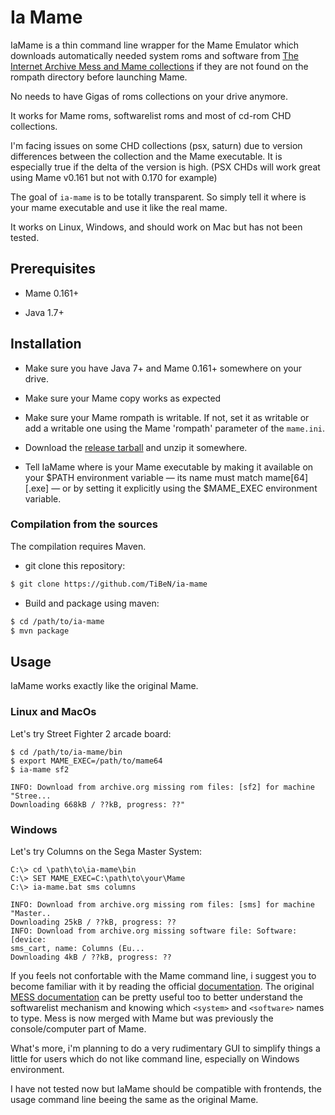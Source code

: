 Ia Mame
=======

IaMame is a thin command line wrapper for the Mame Emulator which downloads
automatically needed system roms and software from [The Internet Archive 
Mess and Mame collections](https://archive.org/details/messmame) if they are 
not found on the rompath directory before launching Mame.

No needs to have Gigas of roms collections on your drive anymore.

It works for Mame roms, softwarelist roms and most of cd-rom CHD collections. 

I'm facing issues on some CHD collections (psx, saturn) due to version 
differences between the collection and the Mame executable. 
It is especially true if the delta of the version is high.
(PSX CHDs will work great using Mame v0.161 but not with 0.170 for example)

The goal of `ia-mame` is to be totally transparent. So simply tell it where is
your mame executable and use it like the real mame. 

It works on Linux, Windows, and should work on Mac but has not been tested.

Prerequisites
-------------

- Mame 0.161+

- Java 1.7+

Installation
------------

- Make sure you have Java 7+ and Mame 0.161+ somewhere on your drive.

- Make sure your Mame copy works as expected

- Make sure your Mame rompath is writable. If not, set it as writable or 
  add a writable one using the Mame 'rompath' parameter of the `mame.ini`.

- Download the 
  [release tarball](https://github.com/TiBeN/ia-mame/releases/latest) and 
  unzip it somewhere.

- Tell IaMame where is your Mame executable by making it available on your 
  $PATH environment variable — its name must match mame[64][.exe] — or by 
  setting it explicitly using the $MAME_EXEC environment variable.
 
### Compilation from the sources

The compilation requires Maven.

- git clone this repository:

```bash
$ git clone https://github.com/TiBeN/ia-mame
```

- Build and package using maven:

```bash
$ cd /path/to/ia-mame
$ mvn package
```

Usage
-----

IaMame works exactly like the original Mame.

### Linux and MacOs

Let's try Street Fighter 2 arcade board:

```
$ cd /path/to/ia-mame/bin
$ export MAME_EXEC=/path/to/mame64
$ ia-mame sf2

INFO: Download from archive.org missing rom files: [sf2] for machine "Stree...
Downloading 668kB / ??kB, progress: ??"
```

### Windows 

Let's try Columns on the Sega Master System:

```
C:\> cd \path\to\ia-mame\bin
C:\> SET MAME_EXEC=C:\path\to\your\Mame
C:\> ia-mame.bat sms columns

INFO: Download from archive.org missing rom files: [sms] for machine
"Master..
Downloading 25kB / ??kB, progress: ??
INFO: Download from archive.org missing software file: Software: [device:
sms_cart, name: Columns (Eu...
Downloading 4kB / ??kB, progress: ??
```

If you feels not confortable with the Mame command line, i suggest you to
become familiar with it by reading the official 
[documentation](http://docs.mamedev.org/). The original [MESS
documentation](http://www.mess.org/mess/howto) can be pretty useful too to 
better understand the softwarelist mechanism and knowing which `<system>` 
and `<software>` names to type. Mess is now merged with Mame but was 
previously the console/computer part of Mame. 

What's more, i'm planning to do a very rudimentary GUI to simplify things a
little for users which do not like command line, especially on Windows
environment.

I have not tested now but IaMame should be compatible with frontends, the
usage command line beeing the same as the original Mame.
